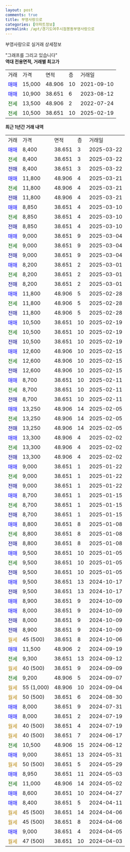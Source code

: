 ```yaml
---
layout: post
comments: true
title: 부영사랑으로
categories: [아파트정보]
permalink: /apt/경기도여주시점봉동부영사랑으로
---
```


부영사랑으로 실거래 상세정보

<script type="text/javascript">
  google.charts.load('current', {'packages':['line', 'corechart']});
  google.charts.setOnLoadCallback(drawChart);

  function drawChart() {
    var data = new google.visualization.DataTable();
    data.addColumn('date', '거래일');
    data.addColumn('number', "매매");
    data.addColumn('number', "전세");
    data.addColumn('number', "전매");

    data.addRows([[new Date(Date.parse("2025-03-22")), 8400, null, null], [new Date(Date.parse("2025-03-22")), null, 8400, null], [new Date(Date.parse("2025-03-22")), null, null, 8400], [new Date(Date.parse("2025-03-21")), 11800, null, null], [new Date(Date.parse("2025-03-21")), null, 11800, null], [new Date(Date.parse("2025-03-21")), null, null, 11800], [new Date(Date.parse("2025-03-10")), 8850, null, null], [new Date(Date.parse("2025-03-10")), null, 8850, null], [new Date(Date.parse("2025-03-10")), null, null, 8850], [new Date(Date.parse("2025-03-04")), 9000, null, null], [new Date(Date.parse("2025-03-04")), null, 9000, null], [new Date(Date.parse("2025-03-04")), null, null, 9000], [new Date(Date.parse("2025-03-01")), 8200, null, null], [new Date(Date.parse("2025-03-01")), null, 8200, null], [new Date(Date.parse("2025-03-01")), null, null, 8200], [new Date(Date.parse("2025-02-28")), 11800, null, null], [new Date(Date.parse("2025-02-28")), null, 11800, null], [new Date(Date.parse("2025-02-28")), null, null, 11800], [new Date(Date.parse("2025-02-19")), 10500, null, null], [new Date(Date.parse("2025-02-19")), null, 10500, null], [new Date(Date.parse("2025-02-19")), null, null, 10500], [new Date(Date.parse("2025-02-15")), 12600, null, null], [new Date(Date.parse("2025-02-15")), null, 12600, null], [new Date(Date.parse("2025-02-15")), null, null, 12600], [new Date(Date.parse("2025-02-11")), 8700, null, null], [new Date(Date.parse("2025-02-11")), null, 8700, null], [new Date(Date.parse("2025-02-11")), null, null, 8700], [new Date(Date.parse("2025-02-05")), 13250, null, null], [new Date(Date.parse("2025-02-05")), null, 13250, null], [new Date(Date.parse("2025-02-05")), null, null, 13250], [new Date(Date.parse("2025-02-02")), 13300, null, null], [new Date(Date.parse("2025-02-02")), null, 13300, null], [new Date(Date.parse("2025-02-02")), null, null, 13300], [new Date(Date.parse("2025-01-22")), 9000, null, null], [new Date(Date.parse("2025-01-22")), null, 9000, null], [new Date(Date.parse("2025-01-22")), null, null, 9000], [new Date(Date.parse("2025-01-15")), 8700, null, null], [new Date(Date.parse("2025-01-15")), null, 8700, null], [new Date(Date.parse("2025-01-15")), null, null, 8700], [new Date(Date.parse("2025-01-08")), 8800, null, null], [new Date(Date.parse("2025-01-08")), null, 8800, null], [new Date(Date.parse("2025-01-08")), null, null, 8800], [new Date(Date.parse("2025-01-05")), 9500, null, null], [new Date(Date.parse("2025-01-05")), null, 9500, null], [new Date(Date.parse("2025-01-05")), null, null, 9500], [new Date(Date.parse("2024-10-17")), 9500, null, null], [new Date(Date.parse("2024-10-17")), null, null, 9500], [new Date(Date.parse("2024-10-09")), 8900, null, null], [new Date(Date.parse("2024-10-09")), 8000, null, null], [new Date(Date.parse("2024-10-09")), null, null, 8000], [new Date(Date.parse("2024-10-09")), null, null, 8900], [new Date(Date.parse("2024-10-06")), null, null, null], [new Date(Date.parse("2024-09-19")), 11500, null, null], [new Date(Date.parse("2024-09-12")), null, 9300, null], [new Date(Date.parse("2024-09-09")), null, null, null], [new Date(Date.parse("2024-09-07")), null, 9200, null], [new Date(Date.parse("2024-09-04")), null, null, null], [new Date(Date.parse("2024-08-30")), null, null, null], [new Date(Date.parse("2024-07-31")), 8000, null, null], [new Date(Date.parse("2024-07-19")), 8000, null, null], [new Date(Date.parse("2024-07-19")), null, null, null], [new Date(Date.parse("2024-06-17")), null, null, null], [new Date(Date.parse("2024-06-12")), null, 10500, null], [new Date(Date.parse("2024-05-31")), 9000, null, null], [new Date(Date.parse("2024-05-29")), null, null, null], [new Date(Date.parse("2024-05-03")), 8950, null, null], [new Date(Date.parse("2024-05-02")), null, 11000, null], [new Date(Date.parse("2024-04-27")), 8600, null, null], [new Date(Date.parse("2024-04-11")), 8400, null, null], [new Date(Date.parse("2024-04-06")), null, null, null], [new Date(Date.parse("2024-04-06")), null, null, null], [new Date(Date.parse("2024-04-05")), 9000, null, null], [new Date(Date.parse("2024-04-03")), null, null, null]]);

    var options = {
      hAxis: {
        format: 'yyyy/MM/dd'
      },    
      lineWidth: 0,
      pointsVisible: true,    
      title: '최근 1년간 유형별 실거래가 분포',
      legend: { position: 'bottom' }
    };

    var formatter = new google.visualization.NumberFormat({pattern:'###,###'} );
    formatter.format(data, 1);
    formatter.format(data, 2);
    
    setTimeout(function() {
        var chart = new google.visualization.LineChart(document.getElementById('columnchart_material'));
        chart.draw(data, (options));
        document.getElementById('loading').style.display = 'none';
    }, 200);
  }
</script>


<div id="loading" style="z-index:20; display: block; margin-left: 0px">"그래프를 그리고 있습니다"</div>
<div id="columnchart_material" style="width: 95%; margin-left: 0px; display: block"></div>
<!-- contents start -->
<b>역대 전용면적, 거래별 최고가</b>
<table class="sortable">
    <tr>
      <td>거래</td>
      <td>가격</td>
      <td>면적</td>
      <td>층</td>
      <td>거래일</td>
    </tr>
        <tr>
          <td><a style="color: blue">매매</a></td>
          <td>15,000</td>
          <td>48.906</td>
          <td>10</td>
          <td>2021-09-10</td>
        </tr>            <tr>
          <td><a style="color: blue">매매</a></td>
          <td>10,900</td>
          <td>38.651</td>
          <td>6</td>
          <td>2023-08-12</td>
        </tr>        
        <tr>
              <td><a style="color: darkgreen">전세</a></td>
              <td>13,500</td>
              <td>48.906</td>
              <td>2</td>
              <td>2022-07-24</td>
            </tr>            <tr>
              <td><a style="color: darkgreen">전세</a></td>
              <td>10,500</td>
              <td>38.651</td>
              <td>10</td>
              <td>2025-02-19</td>
            </tr>        
    
</table>

<b>최근 1년간 거래 내역</b>

<table class="sortable">
    <tr>
      <td>거래</td>
      <td>가격</td>
      <td>면적</td>
      <td>층</td>
      <td>거래일</td>
    </tr>
    <tr>
      <td><a style="color: blue">매매</a></td>
      <td>8,400</td>
      <td>38.651</td>
      <td>3</td>
      <td>2025-03-22</td>
    </tr>          <tr>
      <td><a style="color: darkgreen">전세</a></td>
      <td>8,400</td>
      <td>38.651</td>
      <td>3</td>
      <td>2025-03-22</td>
    </tr>          <tr>
      <td><a style="color: darkblue">전매</a></td>
      <td>8,400</td>
      <td>38.651</td>
      <td>3</td>
      <td>2025-03-22</td>
    </tr>          <tr>
      <td><a style="color: blue">매매</a></td>
      <td>11,800</td>
      <td>48.906</td>
      <td>4</td>
      <td>2025-03-21</td>
    </tr>          <tr>
      <td><a style="color: darkgreen">전세</a></td>
      <td>11,800</td>
      <td>48.906</td>
      <td>4</td>
      <td>2025-03-21</td>
    </tr>          <tr>
      <td><a style="color: darkblue">전매</a></td>
      <td>11,800</td>
      <td>48.906</td>
      <td>4</td>
      <td>2025-03-21</td>
    </tr>          <tr>
      <td><a style="color: blue">매매</a></td>
      <td>8,850</td>
      <td>38.651</td>
      <td>4</td>
      <td>2025-03-10</td>
    </tr>          <tr>
      <td><a style="color: darkgreen">전세</a></td>
      <td>8,850</td>
      <td>38.651</td>
      <td>4</td>
      <td>2025-03-10</td>
    </tr>          <tr>
      <td><a style="color: darkblue">전매</a></td>
      <td>8,850</td>
      <td>38.651</td>
      <td>4</td>
      <td>2025-03-10</td>
    </tr>          <tr>
      <td><a style="color: blue">매매</a></td>
      <td>9,000</td>
      <td>38.651</td>
      <td>9</td>
      <td>2025-03-04</td>
    </tr>          <tr>
      <td><a style="color: darkgreen">전세</a></td>
      <td>9,000</td>
      <td>38.651</td>
      <td>9</td>
      <td>2025-03-04</td>
    </tr>          <tr>
      <td><a style="color: darkblue">전매</a></td>
      <td>9,000</td>
      <td>38.651</td>
      <td>9</td>
      <td>2025-03-04</td>
    </tr>          <tr>
      <td><a style="color: blue">매매</a></td>
      <td>8,200</td>
      <td>38.651</td>
      <td>2</td>
      <td>2025-03-01</td>
    </tr>          <tr>
      <td><a style="color: darkgreen">전세</a></td>
      <td>8,200</td>
      <td>38.651</td>
      <td>2</td>
      <td>2025-03-01</td>
    </tr>          <tr>
      <td><a style="color: darkblue">전매</a></td>
      <td>8,200</td>
      <td>38.651</td>
      <td>2</td>
      <td>2025-03-01</td>
    </tr>          <tr>
      <td><a style="color: blue">매매</a></td>
      <td>11,800</td>
      <td>48.906</td>
      <td>5</td>
      <td>2025-02-28</td>
    </tr>          <tr>
      <td><a style="color: darkgreen">전세</a></td>
      <td>11,800</td>
      <td>48.906</td>
      <td>5</td>
      <td>2025-02-28</td>
    </tr>          <tr>
      <td><a style="color: darkblue">전매</a></td>
      <td>11,800</td>
      <td>48.906</td>
      <td>5</td>
      <td>2025-02-28</td>
    </tr>          <tr>
      <td><a style="color: blue">매매</a></td>
      <td>10,500</td>
      <td>38.651</td>
      <td>10</td>
      <td>2025-02-19</td>
    </tr>          <tr>
      <td><a style="color: darkgreen">전세</a></td>
      <td>10,500</td>
      <td>38.651</td>
      <td>10</td>
      <td>2025-02-19</td>
    </tr>          <tr>
      <td><a style="color: darkblue">전매</a></td>
      <td>10,500</td>
      <td>38.651</td>
      <td>10</td>
      <td>2025-02-19</td>
    </tr>          <tr>
      <td><a style="color: blue">매매</a></td>
      <td>12,600</td>
      <td>48.906</td>
      <td>10</td>
      <td>2025-02-15</td>
    </tr>          <tr>
      <td><a style="color: darkgreen">전세</a></td>
      <td>12,600</td>
      <td>48.906</td>
      <td>10</td>
      <td>2025-02-15</td>
    </tr>          <tr>
      <td><a style="color: darkblue">전매</a></td>
      <td>12,600</td>
      <td>48.906</td>
      <td>10</td>
      <td>2025-02-15</td>
    </tr>          <tr>
      <td><a style="color: blue">매매</a></td>
      <td>8,700</td>
      <td>38.651</td>
      <td>10</td>
      <td>2025-02-11</td>
    </tr>          <tr>
      <td><a style="color: darkgreen">전세</a></td>
      <td>8,700</td>
      <td>38.651</td>
      <td>10</td>
      <td>2025-02-11</td>
    </tr>          <tr>
      <td><a style="color: darkblue">전매</a></td>
      <td>8,700</td>
      <td>38.651</td>
      <td>10</td>
      <td>2025-02-11</td>
    </tr>          <tr>
      <td><a style="color: blue">매매</a></td>
      <td>13,250</td>
      <td>48.906</td>
      <td>14</td>
      <td>2025-02-05</td>
    </tr>          <tr>
      <td><a style="color: darkgreen">전세</a></td>
      <td>13,250</td>
      <td>48.906</td>
      <td>14</td>
      <td>2025-02-05</td>
    </tr>          <tr>
      <td><a style="color: darkblue">전매</a></td>
      <td>13,250</td>
      <td>48.906</td>
      <td>14</td>
      <td>2025-02-05</td>
    </tr>          <tr>
      <td><a style="color: blue">매매</a></td>
      <td>13,300</td>
      <td>48.906</td>
      <td>4</td>
      <td>2025-02-02</td>
    </tr>          <tr>
      <td><a style="color: darkgreen">전세</a></td>
      <td>13,300</td>
      <td>48.906</td>
      <td>4</td>
      <td>2025-02-02</td>
    </tr>          <tr>
      <td><a style="color: darkblue">전매</a></td>
      <td>13,300</td>
      <td>48.906</td>
      <td>4</td>
      <td>2025-02-02</td>
    </tr>          <tr>
      <td><a style="color: blue">매매</a></td>
      <td>9,000</td>
      <td>38.651</td>
      <td>1</td>
      <td>2025-01-22</td>
    </tr>          <tr>
      <td><a style="color: darkgreen">전세</a></td>
      <td>9,000</td>
      <td>38.651</td>
      <td>1</td>
      <td>2025-01-22</td>
    </tr>          <tr>
      <td><a style="color: darkblue">전매</a></td>
      <td>9,000</td>
      <td>38.651</td>
      <td>1</td>
      <td>2025-01-22</td>
    </tr>          <tr>
      <td><a style="color: blue">매매</a></td>
      <td>8,700</td>
      <td>38.651</td>
      <td>1</td>
      <td>2025-01-15</td>
    </tr>          <tr>
      <td><a style="color: darkgreen">전세</a></td>
      <td>8,700</td>
      <td>38.651</td>
      <td>1</td>
      <td>2025-01-15</td>
    </tr>          <tr>
      <td><a style="color: darkblue">전매</a></td>
      <td>8,700</td>
      <td>38.651</td>
      <td>1</td>
      <td>2025-01-15</td>
    </tr>          <tr>
      <td><a style="color: blue">매매</a></td>
      <td>8,800</td>
      <td>38.651</td>
      <td>8</td>
      <td>2025-01-08</td>
    </tr>          <tr>
      <td><a style="color: darkgreen">전세</a></td>
      <td>8,800</td>
      <td>38.651</td>
      <td>8</td>
      <td>2025-01-08</td>
    </tr>          <tr>
      <td><a style="color: darkblue">전매</a></td>
      <td>8,800</td>
      <td>38.651</td>
      <td>8</td>
      <td>2025-01-08</td>
    </tr>          <tr>
      <td><a style="color: blue">매매</a></td>
      <td>9,500</td>
      <td>38.651</td>
      <td>10</td>
      <td>2025-01-05</td>
    </tr>          <tr>
      <td><a style="color: darkgreen">전세</a></td>
      <td>9,500</td>
      <td>38.651</td>
      <td>10</td>
      <td>2025-01-05</td>
    </tr>          <tr>
      <td><a style="color: darkblue">전매</a></td>
      <td>9,500</td>
      <td>38.651</td>
      <td>10</td>
      <td>2025-01-05</td>
    </tr>          <tr>
      <td><a style="color: blue">매매</a></td>
      <td>9,500</td>
      <td>38.651</td>
      <td>13</td>
      <td>2024-10-17</td>
    </tr>          <tr>
      <td><a style="color: darkblue">전매</a></td>
      <td>9,500</td>
      <td>38.651</td>
      <td>13</td>
      <td>2024-10-17</td>
    </tr>          <tr>
      <td><a style="color: blue">매매</a></td>
      <td>8,900</td>
      <td>38.651</td>
      <td>9</td>
      <td>2024-10-09</td>
    </tr>          <tr>
      <td><a style="color: blue">매매</a></td>
      <td>8,000</td>
      <td>38.651</td>
      <td>9</td>
      <td>2024-10-09</td>
    </tr>          <tr>
      <td><a style="color: darkblue">전매</a></td>
      <td>8,000</td>
      <td>38.651</td>
      <td>9</td>
      <td>2024-10-09</td>
    </tr>          <tr>
      <td><a style="color: darkblue">전매</a></td>
      <td>8,900</td>
      <td>38.651</td>
      <td>9</td>
      <td>2024-10-09</td>
    </tr>          <tr>
      <td><a style="color: darkgoldenrod">월세</a></td>
      <td>45 (500)</td>
      <td>38.651</td>
      <td>8</td>
      <td>2024-10-06</td>
    </tr>          <tr>
      <td><a style="color: blue">매매</a></td>
      <td>11,500</td>
      <td>48.906</td>
      <td>2</td>
      <td>2024-09-19</td>
    </tr>          <tr>
      <td><a style="color: darkgreen">전세</a></td>
      <td>9,300</td>
      <td>38.651</td>
      <td>13</td>
      <td>2024-09-12</td>
    </tr>          <tr>
      <td><a style="color: darkgoldenrod">월세</a></td>
      <td>40 (500)</td>
      <td>38.651</td>
      <td>9</td>
      <td>2024-09-09</td>
    </tr>          <tr>
      <td><a style="color: darkgreen">전세</a></td>
      <td>9,200</td>
      <td>48.906</td>
      <td>5</td>
      <td>2024-09-07</td>
    </tr>          <tr>
      <td><a style="color: darkgoldenrod">월세</a></td>
      <td>55 (1,000)</td>
      <td>48.906</td>
      <td>10</td>
      <td>2024-09-04</td>
    </tr>          <tr>
      <td><a style="color: darkgoldenrod">월세</a></td>
      <td>50 (500)</td>
      <td>38.651</td>
      <td>6</td>
      <td>2024-08-30</td>
    </tr>          <tr>
      <td><a style="color: blue">매매</a></td>
      <td>8,000</td>
      <td>38.651</td>
      <td>9</td>
      <td>2024-07-31</td>
    </tr>          <tr>
      <td><a style="color: blue">매매</a></td>
      <td>8,000</td>
      <td>38.651</td>
      <td>2</td>
      <td>2024-07-19</td>
    </tr>          <tr>
      <td><a style="color: darkgoldenrod">월세</a></td>
      <td>40 (500)</td>
      <td>38.651</td>
      <td>4</td>
      <td>2024-07-19</td>
    </tr>          <tr>
      <td><a style="color: darkgoldenrod">월세</a></td>
      <td>40 (500)</td>
      <td>38.651</td>
      <td>7</td>
      <td>2024-06-17</td>
    </tr>          <tr>
      <td><a style="color: darkgreen">전세</a></td>
      <td>10,500</td>
      <td>48.906</td>
      <td>15</td>
      <td>2024-06-12</td>
    </tr>          <tr>
      <td><a style="color: blue">매매</a></td>
      <td>9,000</td>
      <td>38.651</td>
      <td>13</td>
      <td>2024-05-31</td>
    </tr>          <tr>
      <td><a style="color: darkgoldenrod">월세</a></td>
      <td>50 (500)</td>
      <td>38.651</td>
      <td>5</td>
      <td>2024-05-29</td>
    </tr>          <tr>
      <td><a style="color: blue">매매</a></td>
      <td>8,950</td>
      <td>38.651</td>
      <td>11</td>
      <td>2024-05-03</td>
    </tr>          <tr>
      <td><a style="color: darkgreen">전세</a></td>
      <td>11,000</td>
      <td>48.906</td>
      <td>14</td>
      <td>2024-05-02</td>
    </tr>          <tr>
      <td><a style="color: blue">매매</a></td>
      <td>8,600</td>
      <td>38.651</td>
      <td>10</td>
      <td>2024-04-27</td>
    </tr>          <tr>
      <td><a style="color: blue">매매</a></td>
      <td>8,400</td>
      <td>38.651</td>
      <td>5</td>
      <td>2024-04-11</td>
    </tr>          <tr>
      <td><a style="color: darkgoldenrod">월세</a></td>
      <td>45 (500)</td>
      <td>38.651</td>
      <td>14</td>
      <td>2024-04-06</td>
    </tr>          <tr>
      <td><a style="color: darkgoldenrod">월세</a></td>
      <td>45 (500)</td>
      <td>38.651</td>
      <td>8</td>
      <td>2024-04-06</td>
    </tr>          <tr>
      <td><a style="color: blue">매매</a></td>
      <td>9,000</td>
      <td>38.651</td>
      <td>4</td>
      <td>2024-04-05</td>
    </tr>          <tr>
      <td><a style="color: darkgoldenrod">월세</a></td>
      <td>47 (500)</td>
      <td>38.651</td>
      <td>10</td>
      <td>2024-04-03</td>
    </tr>      </table>
<!-- contents end -->    

